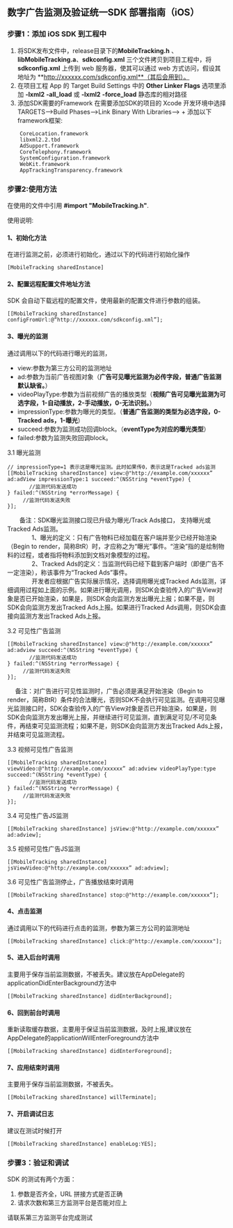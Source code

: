 ## 数字广告监测及验证统一SDK 部署指南（iOS）

### 步骤1：添加 iOS SDK 到工程中

1. 将SDK发布文件中，release目录下的**MobileTracking.h** 、**libMobileTracking.a**、**sdkconfig.xml** 三个文件拷贝到项目工程中，将 **sdkconfig.xml** 上传到 web 服务器，使其可以通过 web 方式访问，假设其地址为 **http://xxxxxx.com/sdkconfig.xml**（其后会用到）。
2. 在项目工程 App 的 Target Build Settings 中的 **Other Linker Flags** 选项里添加 **-lxml2** **-all_load** 或 **-lxml2** **-force_load** 静态库的相对路径
3. 添加SDK需要的Framework
在需要添加SDK的项目的 Xcode 开发环境中选择 TARGETS-->Build Phases-->Link Binary With Libraries--> + 添加以下framework框架:

```
    CoreLocation.framework
    libxml2.2.tbd
	AdSupport.framework
	CoreTelephony.framework
 	SystemConfiguration.framework
    WebKit.framework  
    AppTrackingTransparency.framework
```
 

### 步骤2:使用方法
在使用的文件中引用 
**#import "MobileTracking.h"**.

使用说明:

#### 1、初始化方法
在进行监测之前，必须进行初始化，通过以下的代码进行初始化操作

```
[MobileTracking sharedInstance]

```

#### 2、配置远程配置文件地址方法

SDK 会自动下载远程的配置文件，使用最新的配置文件进行参数的组装。

```
[[MobileTracking sharedInstance] configFromUrl:@“http://xxxxxx.com/sdkconfig.xml”];
```

#### 3、曝光的监测

通过调用以下的代码进行曝光的监测，

 * view:参数为第三方公司的监测地址
 * ad:参数为当前广告视图对象（**广告可见曝光监测为必传字段，普通广告监测默认缺省。**）
 * videoPlayType:参数为当前视频广告的播放类型（**视频广告可见曝光监测为可选字段，1-自动播放，2-手动播放，0-无法识别。**）
 * impressionType:参数为曝光的类型。（**普通广告监测的类型为必选字段，0-Tracked ads，1-曝光**）
 * succeed:参数为监测成功回调block。（**eventType为对应的曝光类型**）
 * failed:参数为监测失败回调block。 

3.1 曝光监测

```
// impressionType=1 表示这是曝光监测。此时如果传0，表示这是Tracked ads监测
[[MobileTracking sharedInstance] view:@"http://example.com/xxxxxx” ad:adView impressionType:1 succeed:^(NSString *eventType) {
       //监测代码发送成功
} failed:^(NSString *errorMessage) {
     //监测代码发送失败
}];

```

　　备注：SDK曝光监测接口现已升级为曝光/Track Ads接口， 支持曝光或Tracked Ads监测。     
　　　　1、曝光的定义：只有广告物料已经加载在客户端并至少已经开始渲染（Begin to render，简称BtR）时，才应称之为“曝光”事件。“渲染”指的是绘制物料的过程，或者指将物料添加到文档对象模型的过程。  
　　　　2、Tracked Ads的定义：当监测代码已经下载到客户端时（即便广告不一定渲染），称该事件为“Tracked Ads”事件。  
　　　　开发者应根据广告实际展示情况，选择调用曝光或Tracked Ads监测，详细调用过程如上面的示例。如果进行曝光调用，则SDK会查验传入的广告View对象是否已开始渲染，如果是，则SDK会向监测方发出曝光上报；如果不是，则SDK会向监测方发出Tracked Ads上报。如果进行Tracked Ads调用，则SDK会直接向监测方发出Tracked Ads上报。


3.2 可见性广告监测

```
[[MobileTracking sharedInstance] view:@"http://example.com/xxxxxx” ad:adview succeed:^(NSString *eventType) {
       //监测代码发送成功
} failed:^(NSString *errorMessage) {
     //监测代码发送失败
}];

```
　  备注：对广告进行可见性监测时，广告必须是满足开始渲染（Begin to render，简称BtR）条件的合法曝光，否则SDK不会执行可见监测。在调用可见曝光监测接口时，SDK会查验传入的广告View对象是否已开始渲染，如果是，则SDK会向监测方发出曝光上报，并继续进行可见监测，直到满足可见/不可见条件，再结束可见监测流程；如果不是，则SDK会向监测方发出Tracked Ads上报，并结束可见监测流程。

3.3 视频可见性广告监测

```
[[MobileTracking sharedInstance] viewVideo:@"http://example.com/xxxxxx” ad:adview videoPlayType:type succeed:^(NSString *eventType) {
       //监测代码发送成功
} failed:^(NSString *errorMessage) {
     //监测代码发送失败
}];

```
3.4 可见性广告JS监测

```
[[MobileTracking sharedInstance] jsView:@"http://example.com/xxxxxx” ad:adview];

```

3.5 视频可见性广告JS监测

```
[[MobileTracking sharedInstance] jsViewVideo:@"http://example.com/xxxxxx” ad:adview];

```
3.6 可见性广告监测停止，广告播放结束时调用

```
[[MobileTracking sharedInstance] stop:@"http://example.com/xxxxxx”];

```

#### 4、点击监测
通过调用以下的代码进行点击的监测，参数为第三方公司的监测地址

```
[[MobileTracking sharedInstance] click:@"http://example.com/xxxxxx"];
```

#### 5、进入后台时调用
主要用于保存当前监测数据，不被丢失。建议放在AppDelegate的applicationDidEnterBackground方法中

```
[[MobileTracking sharedInstance] didEnterBackground];
```


#### 6、回到前台时调用
重新读取缓存数据，主要用于保证当前监测数据，及时上报,建议放在AppDelegate的applicationWillEnterForeground方法中

```
[[MobileTracking sharedInstance] didEnterForeground];
```


#### 7、应用结束时调用
主要用于保存当前监测数据，不被丢失。

```
[[MobileTracking sharedInstance] willTerminate];
```

#### 7、开启调试日志
建议在测试时候打开

```
[[MobileTracking sharedInstance] enableLog:YES];
```

### 步骤3：验证和调试

SDK 的测试有两个方面：

1. 参数是否齐全，URL 拼接方式是否正确
2. 请求次数和第三方监测平台是否能对应上

请联系第三方监测平台完成测试

